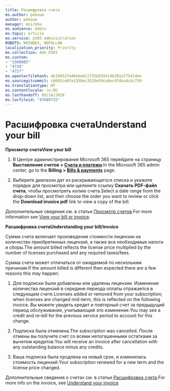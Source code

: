 ```yaml
---
title: Расшифровка счета
ms.author: pebaum
author: pebaum
manager: mnirkhe
ms.audience: Admin
ms.topic: article
ms.service: o365-administration
ROBOTS: NOINDEX, NOFOLLOW
localization_priority: Priority
ms.collection: Adm_O365
ms.custom:
- "1500005"
- "4728"
- "4727"
ms.openlocfilehash: 4b194527e48ebe0c2735b0393c9b381e77541dee
ms.sourcegitcommit: c6692ce0fa1358ec3529e59ca0ecdfdea4cdc759
ms.translationtype: HT
ms.contentlocale: ru-RU
ms.lasthandoff: 09/14/2020
ms.locfileid: "47689715"
---
```

# <a name="understand-your-bill"></a><span data-ttu-id="e8bbd-102">Расшифровка счета</span><span class="sxs-lookup"><span data-stu-id="e8bbd-102">Understand your bill</span></span>

<span data-ttu-id="e8bbd-103">**Просмотр счета**</span><span class="sxs-lookup"><span data-stu-id="e8bbd-103">**View your bill**</span></span>

1. <span data-ttu-id="e8bbd-104">В Центре администрирования Microsoft 365 перейдите на страницу **Выставление счетов > [Счета и платежи](https://go.microsoft.com/fwlink/p/?linkid=848039)**.</span><span class="sxs-lookup"><span data-stu-id="e8bbd-104">In the Microsoft 365 admin center, go to the **Billing > [Bills & payments](https://go.microsoft.com/fwlink/p/?linkid=848039)** page.</span></span>

2. <span data-ttu-id="e8bbd-105">Выберите диапазон дат из раскрывающегося списка и укажите порядок для просмотра или щелкните ссылку **Скачать PDF-файл счета**, чтобы просмотреть копию счета.</span><span class="sxs-lookup"><span data-stu-id="e8bbd-105">Select a date range from the drop-down list, and then choose the order you want to review or click the **Download invoice pdf** link to view a copy of the bill.</span></span>

<span data-ttu-id="e8bbd-106">Дополнительные сведения см. в статье [Просмотр счетов](https://docs.microsoft.com/microsoft-365/commerce/billing-and-payments/view-your-bill-or-invoice).</span><span class="sxs-lookup"><span data-stu-id="e8bbd-106">For more information see [View your bill or invoice](https://docs.microsoft.com/microsoft-365/commerce/billing-and-payments/view-your-bill-or-invoice).</span></span>

<span data-ttu-id="e8bbd-107">**Расшифровка счета**</span><span class="sxs-lookup"><span data-stu-id="e8bbd-107">**Understanding your bill/invoice**</span></span>

<span data-ttu-id="e8bbd-108">Сумма счета включает произведение стоимости лицензии на количество приобретенных лицензий, а также все необходимые налоги и сборы.</span><span class="sxs-lookup"><span data-stu-id="e8bbd-108">The amount billed reflects the license price multiplied by the number of licenses purchased and any required taxes/fees.</span></span>

<span data-ttu-id="e8bbd-109">Сумма счета может отличаться от ожидаемой по нескольким причинам.</span><span class="sxs-lookup"><span data-stu-id="e8bbd-109">If the amount billed is different then expected there are a few reasons this may happen:</span></span>

1. <span data-ttu-id="e8bbd-110">Для подписки были добавлены или удалены лицензии. Изменение количества лицензий в середине периода оплаты отражается в следующем счете.</span><span class="sxs-lookup"><span data-stu-id="e8bbd-110">Licenses added or removed from your subscription; when licenses are changed mid-term, this is reflected on the following invoice.</span></span>  <span data-ttu-id="e8bbd-111">Вы можете увидеть кредит и повторный счет за предыдущий период обслуживания, учитывающий это изменение.</span><span class="sxs-lookup"><span data-stu-id="e8bbd-111">You may see a credit and re-bill for the previous service period to account for this change.</span></span>

2. <span data-ttu-id="e8bbd-112">Подписка была отменена.</span><span class="sxs-lookup"><span data-stu-id="e8bbd-112">The subscription was cancelled.</span></span>  <span data-ttu-id="e8bbd-113">После отмены вы получите счет со всеми непогашенными остатками за вычетом кредитов.</span><span class="sxs-lookup"><span data-stu-id="e8bbd-113">You will receive an invoice after cancellation with any outstanding balance minus any credits.</span></span>

3. <span data-ttu-id="e8bbd-114">Ваша подписка была продлена на новый срок, и изменилась стоимость лицензий.</span><span class="sxs-lookup"><span data-stu-id="e8bbd-114">Your subscription renewed for a new term and the license price changed.</span></span>  

<span data-ttu-id="e8bbd-115">Дополнительные сведения о счетах см. в статье [Расшифровка счета](https://support.office.com/article/Understand-your-invoice-for-Office-365-for-business-0724b428-fb59-4962-8c37-6674166d7507).</span><span class="sxs-lookup"><span data-stu-id="e8bbd-115">For more info on the invoice, see [Understand your invoice](https://support.office.com/article/Understand-your-invoice-for-Office-365-for-business-0724b428-fb59-4962-8c37-6674166d7507)</span></span>
